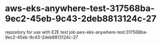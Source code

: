 # aws-eks-anywhere-test-317568ba-9ec2-45eb-9c43-2deb8813124c-27
repository for use with E2E test job aws-eks-anywhere-test:317568ba-9ec2-45eb-9c43-2deb8813124c-27
